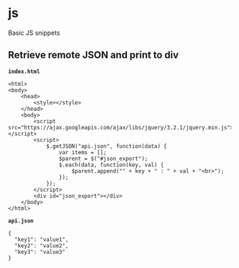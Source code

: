 # js
Basic JS snippets

## Retrieve remote JSON and print to div

**`index.html`**

```
<html>
<body>
    <head>
        <style></style>
    </head>
    <body>
        <script src="https://ajax.googleapis.com/ajax/libs/jquery/3.2.1/jquery.min.js"></script>
        <script>
            $.getJSON("api.json", function(data) {
                var items = [];
                $parent = $("#json_export");
                $.each(data, function(key, val) {
                    $parent.append("" + key + " : " + val + "<br>");
                });
            });
        </script>
        <div id="json_export"></div>
    </body>
</html>
```

**`api.json`**

```
{
  "key1": "value1",
  "key2": "value2",
  "key3": "value3"
}
```

